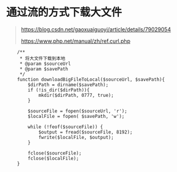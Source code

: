 # 通过流的方式下载大文件

> https://blog.csdn.net/gaoxuaiguoyi/article/details/79029054
>
> https://www.php.net/manual/zh/ref.curl.php

```
    /**
     * 将大文件下载到本地
     * @param $sourceUrl
     * @param $savePath
     */
    function downloadBigFileToLocal($sourceUrl, $savePath){
        $dirPath = dirname($savePath);
        if (!is_dir($dirPath)){
            mkdir($dirPath, 0777, true);
        }

        $sourceFile = fopen($sourceUrl, 'r');
        $localFile = fopen( $savePath, 'w');

        while (!feof($sourceFile)) {
            $output = fread($sourceFile, 8192);
            fwrite($localFile, $output);
        }

        fclose($sourceFile);
        fclose($localFile);
    }
```

